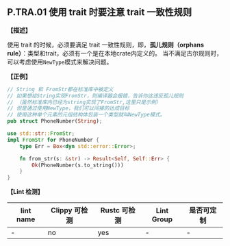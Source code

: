 ## P.TRA.01  使用 trait 时要注意 trait 一致性规则

**【描述】**

使用 trait 的时候，必须要满足 trait 一致性规则，即，**孤儿规则（orphans rule）**：类型和trait，必须有一个是在本地crate内定义的。
当不满足古尔规则时，可以考虑使用`NewType`模式来解决问题。

**【正例】**
```rust
// String 和 FromStr都在标准库中被定义
// 如果想给String实现FromStr，则编译器会报错，告诉你这违反孤儿规则
// （虽然标准库内已经为string实现了FromStr,这里只是示例）
// 但是通过使用NewType，我们可以间接的达成目标
// 使用这种单个元素的元组结构体包装一个类型就叫NewType模式。
pub struct PhoneNumber(String);

use std::str::FromStr;
impl FromStr for PhoneNumber {
    type Err = Box<dyn std::error::Error>;

    fn from_str(s: &str) -> Result<Self, Self::Err> {
        Ok(PhoneNumber(s.to_string()))
    }
}
```

**【Lint 检测】**

| lint name                                                    | Clippy 可检测 | Rustc 可检测 | Lint Group | 是否可定制 |
| ------------------------------------------------------------ | ------------- | ------------ | ---------- | ----- |
| - | no           | yes          | -   | - |
